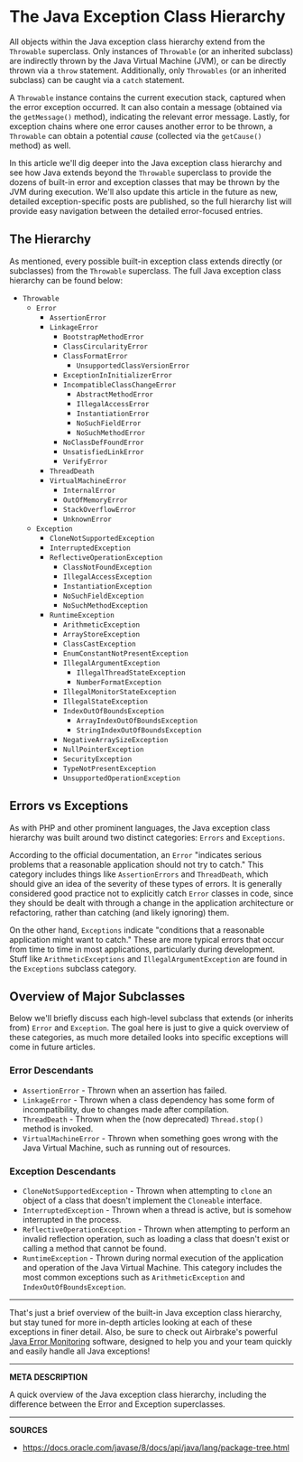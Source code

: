 # The Java Exception Class Hierarchy

All objects within the Java exception class hierarchy extend from the `Throwable` superclass.  Only instances of `Throwable` (or an inherited subclass) are indirectly thrown by the Java Virtual Machine (JVM), or can be directly thrown via a `throw` statement.  Additionally, only `Throwables` (or an inherited subclass) can be caught via a `catch` statement.

A `Throwable` instance contains the current execution stack, captured when the error exception occurred.  It can also contain a message (obtained via the `getMessage()` method), indicating the relevant error message.  Lastly, for exception chains where one error causes another error to be thrown, a `Throwable` can obtain a potential _cause_ (collected via the `getCause()` method) as well.

In this article we'll dig deeper into the Java exception class hierarchy and see how Java extends beyond the `Throwable` superclass to provide the dozens of built-in error and exception classes that may be thrown by the JVM during execution.  We'll also update this article in the future as new, detailed exception-specific posts are published, so the full hierarchy list will provide easy navigation between the detailed error-focused entries.

## The Hierarchy

As mentioned, every possible built-in exception class extends directly (or subclasses) from the `Throwable` superclass.  The full Java exception class hierarchy can be found below:

- `Throwable`
    - `Error`
        - `AssertionError`
        - `LinkageError`
            - `BootstrapMethodError`
            - `ClassCircularityError`
            - `ClassFormatError`
                - `UnsupportedClassVersionError`
            - `ExceptionInInitializerError`
            - `IncompatibleClassChangeError`
                - `AbstractMethodError`
                - `IllegalAccessError`
                - `InstantiationError`
                - `NoSuchFieldError`
                - `NoSuchMethodError`
            - `NoClassDefFoundError`
            - `UnsatisfiedLinkError`
            - `VerifyError`
        - `ThreadDeath`
        - `VirtualMachineError`
            - `InternalError`
            - `OutOfMemoryError`
            - `StackOverflowError`
            - `UnknownError`
    - `Exception`
        - `CloneNotSupportedException`
        - `InterruptedException`
        - `ReflectiveOperationException`
            - `ClassNotFoundException`
            - `IllegalAccessException`
            - `InstantiationException`
            - `NoSuchFieldException`
            - `NoSuchMethodException`
        - `RuntimeException`
            - `ArithmeticException`
            - `ArrayStoreException`
            - `ClassCastException`
            - `EnumConstantNotPresentException`
            - `IllegalArgumentException`
                - `IllegalThreadStateException`
                - `NumberFormatException`
            - `IllegalMonitorStateException`
            - `IllegalStateException`
            - `IndexOutOfBoundsException`
                - `ArrayIndexOutOfBoundsException`
                - `StringIndexOutOfBoundsException`
            - `NegativeArraySizeException`
            - `NullPointerException`
            - `SecurityException`
            - `TypeNotPresentException`
            - `UnsupportedOperationException`

## Errors vs Exceptions

As with PHP and other prominent languages, the Java exception class hierarchy was built around two distinct categories: `Errors` and `Exceptions`.  

According to the official documentation, an `Error` "indicates serious problems that a reasonable application should not try to catch."  This category includes things like `AssertionErrors` and `ThreadDeath`, which should give an idea of the severity of these types of errors.  It is generally considered good practice not to explicitly catch `Error` classes in code, since they should be dealt with through a change in the application architecture or refactoring, rather than catching (and likely ignoring) them.

On the other hand, `Exceptions` indicate "conditions that a reasonable application might want to catch."  These are more typical errors that occur from time to time in most applications, particularly during development.  Stuff like `ArithmeticExceptions` and `IllegalArgumentException` are found in the `Exceptions` subclass category.

## Overview of Major Subclasses

Below we'll briefly discuss each high-level subclass that extends (or inherits from) `Error` and `Exception`.  The goal here is just to give a quick overview of these categories, as much more detailed looks into specific exceptions will come in future articles.

### Error Descendants

- `AssertionError` - Thrown when an assertion has failed.
- `LinkageError` - Thrown when a class dependency has some form of incompatibility, due to changes made after compilation.
- `ThreadDeath` - Thrown when the (now deprecated) `Thread.stop()` method is invoked.
- `VirtualMachineError` - Thrown when something goes wrong with the Java Virtual Machine, such as running out of resources.

### Exception Descendants

- `CloneNotSupportedException` - Thrown when attempting to `clone` an object of a class that doesn't implement the `Cloneable` interface.
- `InterruptedException` - Thrown when a thread is active, but is somehow interrupted in the process.  
- `ReflectiveOperationException` - Thrown when attempting to perform an invalid reflection operation, such as loading a class that doesn't exist or calling a method that cannot be found.
- `RuntimeException` - Thrown during normal execution of the application and operation of the Java Virtual Machine.  This category includes the most common exceptions such as `ArithmeticException` and `IndexOutOfBoundsException`.

---

That's just a brief overview of the built-in Java exception class hierarchy, but stay tuned for more in-depth articles looking at each of these exceptions in finer detail.  Also, be sure to check out Airbrake's powerful <a class="js-cta-utm" href="https://airbrake.io/languages/java_bug_tracker?utm_source=blog&amp;utm_medium=end-post&amp;utm_campaign=airbrake-java">Java Error Monitoring</a> software, designed to help you and your team quickly and easily handle all Java exceptions!

---

__META DESCRIPTION__

A quick overview of the Java exception class hierarchy, including the difference between the Error and Exception superclasses.

---

__SOURCES__

- https://docs.oracle.com/javase/8/docs/api/java/lang/package-tree.html